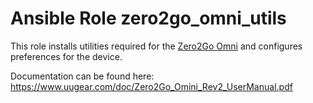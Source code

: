 # Ansible Role zero2go_omni_utils

This role installs utilities required for the [Zero2Go Omni](https://www.uugear.com/product/zero2go-omini-wide-input-range-multi-channel-power-supply-for-raspberry-pi/) and configures preferences for the device.

Documentation can be found here: https://www.uugear.com/doc/Zero2Go_Omini_Rev2_UserManual.pdf
